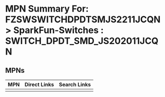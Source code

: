 



# MPN Summary For: FZSWSWITCHDPDTSMJS2211JCQN > SparkFun-Switches : SWITCH_DPDT_SMD_JS202011JCQN

## MPNs
  

|MPN|Direct Links|Search Links|
| :--- | :--- | :--- |
||||
